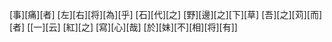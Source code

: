 [事][痛][者] [左][右][将][為][乎] [石][代][之] [野][邊][之][下][草] [吾][之][苅][而][者] [[一][云] [紅][之] [寫][心][哉] [於][妹][不][相][将][有]]

